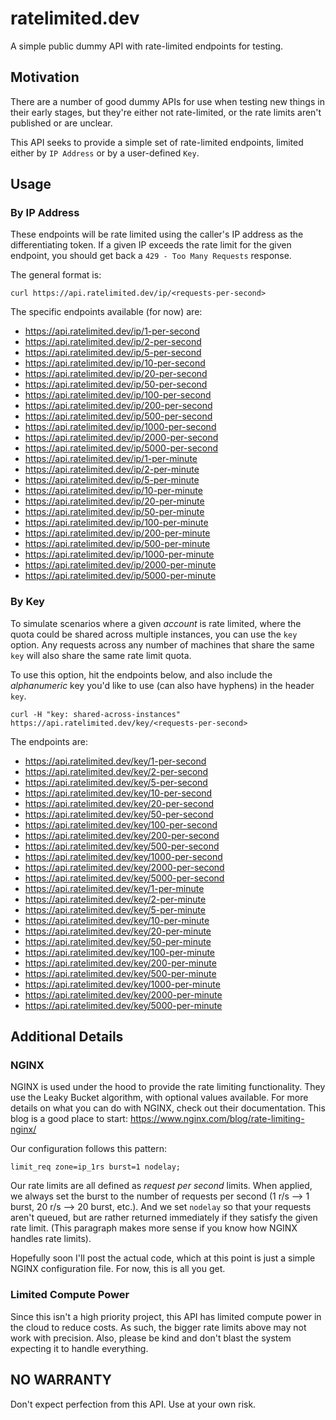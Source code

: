 # ratelimited.dev
A simple public dummy API with rate-limited endpoints for testing.

## Motivation

There are a number of good dummy APIs for use when testing new things in their early stages, but they're either not rate-limited, or the rate limits aren't published or are unclear.

This API seeks to provide a simple set of rate-limited endpoints, limited either by `IP Address` or by a user-defined `Key`.

## Usage

### By IP Address

These endpoints will be rate limited using the caller's IP address as the differentiating token. If a given IP exceeds the rate limit for the given endpoint, you should get back a `429 - Too Many Requests` response.

The general format is:

```
curl https://api.ratelimited.dev/ip/<requests-per-second>
```

The specific endpoints available (for now) are:

- https://api.ratelimited.dev/ip/1-per-second
- https://api.ratelimited.dev/ip/2-per-second
- https://api.ratelimited.dev/ip/5-per-second
- https://api.ratelimited.dev/ip/10-per-second
- https://api.ratelimited.dev/ip/20-per-second
- https://api.ratelimited.dev/ip/50-per-second
- https://api.ratelimited.dev/ip/100-per-second
- https://api.ratelimited.dev/ip/200-per-second
- https://api.ratelimited.dev/ip/500-per-second
- https://api.ratelimited.dev/ip/1000-per-second
- https://api.ratelimited.dev/ip/2000-per-second
- https://api.ratelimited.dev/ip/5000-per-second
- https://api.ratelimited.dev/ip/1-per-minute
- https://api.ratelimited.dev/ip/2-per-minute
- https://api.ratelimited.dev/ip/5-per-minute
- https://api.ratelimited.dev/ip/10-per-minute
- https://api.ratelimited.dev/ip/20-per-minute
- https://api.ratelimited.dev/ip/50-per-minute
- https://api.ratelimited.dev/ip/100-per-minute
- https://api.ratelimited.dev/ip/200-per-minute
- https://api.ratelimited.dev/ip/500-per-minute
- https://api.ratelimited.dev/ip/1000-per-minute
- https://api.ratelimited.dev/ip/2000-per-minute
- https://api.ratelimited.dev/ip/5000-per-minute

### By Key

To simulate scenarios where a given _account_ is rate limited, where the quota could be shared across multiple instances, you can use the `key` option. Any requests across any number of machines that share the same `key` will also share the same rate limit quota.

To use this option, hit the endpoints below, and also include the _alphanumeric_ key you'd like to use (can also have hyphens) in the header `key`.

```
curl -H "key: shared-across-instances" https://api.ratelimited.dev/key/<requests-per-second>
```

The endpoints are:

- https://api.ratelimited.dev/key/1-per-second
- https://api.ratelimited.dev/key/2-per-second
- https://api.ratelimited.dev/key/5-per-second
- https://api.ratelimited.dev/key/10-per-second
- https://api.ratelimited.dev/key/20-per-second
- https://api.ratelimited.dev/key/50-per-second
- https://api.ratelimited.dev/key/100-per-second
- https://api.ratelimited.dev/key/200-per-second
- https://api.ratelimited.dev/key/500-per-second
- https://api.ratelimited.dev/key/1000-per-second
- https://api.ratelimited.dev/key/2000-per-second
- https://api.ratelimited.dev/key/5000-per-second
- https://api.ratelimited.dev/key/1-per-minute
- https://api.ratelimited.dev/key/2-per-minute
- https://api.ratelimited.dev/key/5-per-minute
- https://api.ratelimited.dev/key/10-per-minute
- https://api.ratelimited.dev/key/20-per-minute
- https://api.ratelimited.dev/key/50-per-minute
- https://api.ratelimited.dev/key/100-per-minute
- https://api.ratelimited.dev/key/200-per-minute
- https://api.ratelimited.dev/key/500-per-minute
- https://api.ratelimited.dev/key/1000-per-minute
- https://api.ratelimited.dev/key/2000-per-minute
- https://api.ratelimited.dev/key/5000-per-minute

## Additional Details

### NGINX

NGINX is used under the hood to provide the rate limiting functionality. They use the Leaky Bucket algorithm, with optional values available. For more details on what you can do with NGINX, check out their documentation. This blog is a good place to start: https://www.nginx.com/blog/rate-limiting-nginx/

Our configuration follows this pattern:
```
limit_req zone=ip_1rs burst=1 nodelay;
```

Our rate limits are all defined as _request per second_ limits. When applied, we always set the burst to the number of requests per second (1 r/s --> 1 burst, 20 r/s --> 20 burst, etc.). And we set `nodelay` so that your requests aren't queued, but are rather returned immediately if they satisfy the given rate limit. (This paragraph makes more sense if you know how NGINX handles rate limits).

Hopefully soon I'll post the actual code, which at this point is just a simple NGINX configuration file. For now, this is all you get.

### Limited Compute Power

Since this isn't a high priority project, this API has limited compute power in the cloud to reduce costs. As such, the bigger rate limits above may not work with precision. Also, please be kind and don't blast the system expecting it to handle everything.

## NO WARRANTY

Don't expect perfection from this API. Use at your own risk.
